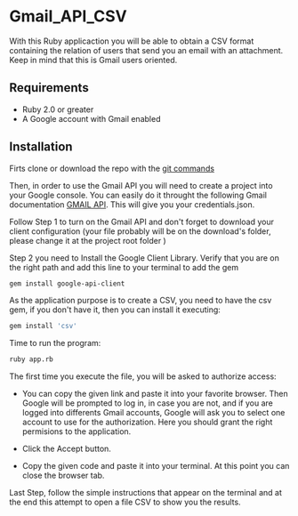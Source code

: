 # Gmail_API_CSV

With this Ruby applicaction you will be able to obtain a CSV format containing the relation of users that send you an email with an attachment. Keep in mind that this is Gmail users oriented. 

## Requirements

- Ruby 2.0 or greater
- A Google account with Gmail enabled

## Installation

Firts clone or download the repo with the [git commands](https://confluence.atlassian.com/bitbucket/clone-a-repository-223217891.html)

Then, in order to use the Gmail API you will need to create a project into your Google console. You can easily do it throught the following Gmail documentation [GMAIL API](https://developers.google.com/gmail/api/quickstart/ruby). This will give you your credentials.json.

Follow Step 1 to turn on the Gmail API and don't forget to download your client configuration (your file probably will be on the download's folder, please change it at the project root folder )

Step 2 you need to Install the Google Client Library. Verify that you are on the right path and add this line to your terminal to add the gem
```bash
gem install google-api-client
```
As the application purpose is to create a CSV, you need to have the csv gem, if you don't have it, then you can install it executing:
```bash
gem install 'csv'
```
Time to run the program:
```bash
ruby app.rb
```

The first time you execute the file, you will be asked to authorize access:
- You can copy the given link and paste it into your favorite browser. Then Google will be prompted to log in, in case you are not, and if you are logged into differents Gmail accounts, Google will ask you to select one account to use for the authorization. Here you should grant the right permisions to the application.

- Click the Accept button.

- Copy the given code and paste it into your terminal. At this point you can close the browser tab.

Last Step, follow the simple instructions that appear on the terminal and at the end this attempt to open a file CSV to show you the results. 